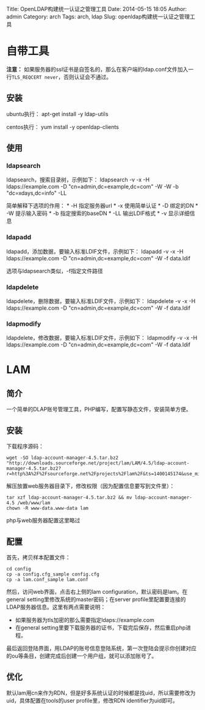 Title: OpenLDAP构建统一认证之管理工具
Date: 2014-05-15 18:05
Author: admin
Category: arch
Tags: arch, ldap
Slug: openldap构建统一认证之管理工具

自带工具
========

**注意：**
如果服务器的ssl证书是自签名的，那么在客户端的ldap.conf文件加入一行`TLS_REQCERT never`，否则认证会不通过。

安装
----

ubuntu执行： apt-get install -y ldap-utils

centos执行： yum install -y openldap-clients

使用
----

### ldapsearch

ldapsearch，搜索目录树，示例如下： ldapsearch -v -x -H
ldaps://example.com -D "cn=admin,dc=example,dc=com" -W -W -b
"dc=xdays,dc=info" -LL

简单解释下选项的作用： \* -H 指定服务器url \* -x 使用简单认证 \* -D
绑定的DN \* -W 提示输入密码 \* -b 指定搜索的baseDN \* -LL 输出LDIF格式
\* -v 显示详细信息

### ldapadd

ldapadd，添加数据，要输入标准LDIF文件，示例如下： ldapadd -v -x -H
ldaps://example.com -D "cn=admin,dc=example,dc=com" -W -f data.ldif

选项与ldapsearch类似，-f指定文件路径

### ldapdelete

ldapdelete，删除数据，要输入标准LDIF文件，示例如下： ldapdelete -v -x -H
ldaps://example.com -D "cn=admin,dc=example,dc=com" -W -f data.ldif

### ldapmodify

ldapdelete，修改数据，要输入标准LDIF文件，示例如下： ldapmodify -v -x -H
ldaps://example.com -D "cn=admin,dc=example,dc=com" -W -f data.ldif

LAM
===

简介
----

一个简单的DLAP账号管理工具，PHP编写，配置写静态文件，安装简单方便。

安装
----

下载程序源码：

    wget -SO ldap-account-manager-4.5.tar.bz2 "http://downloads.sourceforge.net/project/lam/LAM/4.5/ldap-account-manager-4.5.tar.bz2?r=http%3A%2F%2Fsourceforge.net%2Fprojects%2Flam%2F&ts=1400145174&use_mirror=jaist"

解压放置web服务器目录下，修改权限（因为配置信息要写到文件里）：

    tar xzf ldap-account-manager-4.5.tar.bz2 && mv ldap-account-manager-4.5 /web/www/lam
    chown -R www-data.www-data lam

php与web服务器配置这里略过

配置
----

首先，拷贝样本配置文件：

    cd config
    cp -a config.cfg_sample config.cfg
    cp -a lam.conf_sample lam.conf

然后，访问web界面，点击右上侧的lam
configuration，默认密码是lam。在general
setting里修改系统的master密码；在server
profile里配置要连接的LDAP服务器信息。这里有两点需要说明：

-   如果服务器为tls加密的那么需要指定ldaps://example.com
-   在general
    setting里要下载服务器的证书，下载完后保存，然后重启php进程。

最后返回登陆界面，用LDAP的账号信息登陆系统，第一次登陆会提示你创建对应的ou等条目，创建完成后创建一个用户组，就可以添加账号了。

优化
----

默认lam用cn来作为RDN，但是好多系统认证的时候都是找uid，所以需要修改为uid，具体配置在tools的user
profile里，修改RDN identifier为uid即可。
